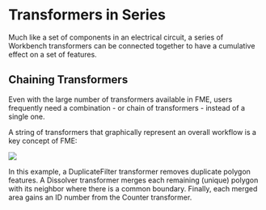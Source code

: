 # Transformers in Series #
Much like a set of components in an electrical circuit, a series of Workbench transformers can be connected together to have a cumulative effect on a set of features.

 
## Chaining Transformers ##
Even with the large number of transformers available in FME, users frequently need a combination - or chain of transformers - instead of a single one.

A string of transformers that graphically represent an overall workflow is a key concept of FME:

![](../DesktopBasic2Transformation/Images/Img2.028.TransformersInSeries.png)

In this example, a DuplicateFilter transformer removes duplicate polygon features. A Dissolver transformer merges each remaining (unique) polygon with its neighbor where there is a common boundary. Finally, each merged area gains an ID number from the Counter transformer.